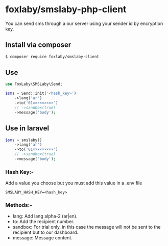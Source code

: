 # foxlaby/smslaby-php-client
You can send sms through a our server using your sender id by encryption key.

## Install via composer
```bash
$ composer require foxlaby/smslaby-client
```

## Use
```php
use FoxLaby\SMSLaby\Send;

$sms = Send::init('<hash_key>')
    ->lang('ar')
    ->to('01×××××××××')
    // ->sandbox(true)
    ->message('body');
```

## Use in laravel
```php
$sms = smslaby()
    ->lang('ar')
    ->to('01×××××××××')
    // ->sandbox(true)
    ->message('body');
```

### Hash Key:-
Add a value you choose but you must add this value in a .env file
```
SMSLABY_HASH_KEY=<hash_key>
```

### Methods:-
- lang: Add lang alpha-2 (ar|en).
- to: Add the recipient number.
- sandbox: For trial only, in this case the message will not be sent to the recipient but to our dashboard.
- message: Message content.